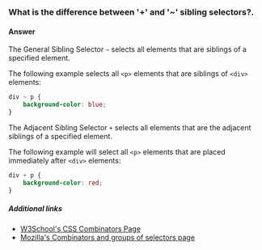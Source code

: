 ### What is the difference between '+' and '~' sibling selectors?.


#### Answer

<!-- Your answer goes here. -->

The General Sibling Selector `~` selects all elements that are siblings of a specified element.

The following example selects all `<p>` elements that are siblings of `<div>` elements: 

```css
div ~ p {
    background-color: blue;
}
```

The Adjacent Sibling Selector `+` selects all elements that are the adjacent siblings of a specified element.

The following example will select all `<p>` elements that are placed immediately after `<div>` elements:

```css
div + p {
    background-color: red;
}
```

##### Additional links

* [W3School's CSS Combinators Page](https://www.w3schools.com/css/css_combinators.asp)
* [Mozilla's Combinators and groups of selectors page](https://developer.mozilla.org/en-US/docs/Learn/CSS/Introduction_to_CSS/Combinators_and_multiple_selectors)

<!-- tags: (css) -->

<!-- expertise: (2) -->
